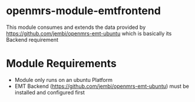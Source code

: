 openmrs-module-emtfrontend
==========================
This module consumes and extends the data provided by https://github.com/jembi/openmrs-emt-ubuntu which is basically its Backend requirement

Module Requirements
====================
* Module only runs on an ubuntu Platform
* EMT Backend (https://github.com/jembi/openmrs-emt-ubuntu) must be installed and configured first


